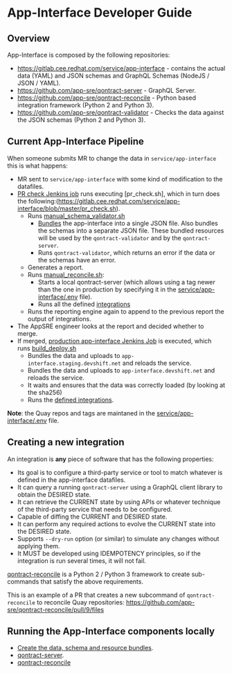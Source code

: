 # App-Interface Developer Guide

## Overview

App-Interface is composed by the following repositories:

- https://gitlab.cee.redhat.com/service/app-interface - contains the actual data (YAML) and JSON schemas and GraphQL Schemas (NodeJS / JSON / YAML).
- https://github.com/app-sre/qontract-server - GraphQL Server.
- https://github.com/app-sre/qontract-reconcile - Python based integration framework (Python 2 and Python 3).
- https://github.com/app-sre/qontract-validator - Checks the data against the JSON schemas (Python 2 and Python 3).

## Current App-Interface Pipeline

When someone submits MR to change the data in `service/app-interface` this is what happens:

- MR sent to `service/app-interface` with some kind of modification to the datafiles.
- [PR check Jenkins job](https://ci.int.devshift.net/view/app-interface/job/service-app-interface-gl-pr-check/) runs executing [pr_check.sh], which in turn does the following:(https://gitlab.cee.redhat.com/service/app-interface/blob/master/pr_check.sh).
  - Runs [manual_schema_validator.sh](https://gitlab.cee.redhat.com/service/app-interface/blob/master/manual_schema_validator.sh)
    - [Bundles](https://github.com/app-sre/qontract-validator/blob/master/validator/bundler.py) the app-interface into a single JSON file. Also bundles the schemas into a separate JSON file. These bundled resources will be used by the `qontract-validator` and by the `qontract-server`.
    - Runs `qontract-validator`, which returns an error if the data or the schemas have an error.
  - Generates a report.
  - Runs [manual_reconcile.sh](https://gitlab.cee.redhat.com/service/app-interface/blob/master/manual_reconcile.sh):
    - Starts a local qontract-server (which allows using a tag newer than the one in production by specifying it in the [service/app-interface/.env](https://gitlab.cee.redhat.com/service/app-interface/blob/master/.env) file).
    - Runs all the defined [integrations](https://gitlab.cee.redhat.com/service/app-interface/blob/7f8a15444fab01fbd3467e32e8d4ff00a4d61032/manual_reconcile.sh#L109-112)
  - Runs the reporting engine again to append to the previous report the output of integrations.
- The AppSRE engineer looks at the report and decided whether to merge.
- If merged, [production app-interface Jenkins Job](https://ci.int.devshift.net/view/app-interface/job/service-app-interface-gl-build-master/) is executed, which runs [build_deploy.sh](https://gitlab.cee.redhat.com/service/app-interface/blob/master/build_deploy.sh)
  - Bundles the data and uploads to `app-interface.staging.devshift.net` and reloads the service.
  - Bundles the data and uploads to `app-interface.devshift.net` and reloads the service.
  - It waits and ensures that the data was correctly loaded (by looking at the sha256)
  - Runs the [defined integrations](https://gitlab.cee.redhat.com/service/app-interface/blob/7f8a15444fab01fbd3467e32e8d4ff00a4d61032/build_deploy.sh#L105-108).

**Note**: the Quay repos and tags are maintaned in the [service/app-interface/.env](https://gitlab.cee.redhat.com/service/app-interface/blob/master/.env) file.

## Creating a new integration

An integration is **any** piece of software that has the following properties:

- Its goal is to configure a third-party service or tool to match whatever is defined in the app-interface datafiles.
- It can query a running `qontract-server` using a GraphQL client library to obtain the DESIRED state.
- It can retrieve the CURRENT state by using APIs or whatever technique of the third-party service that needs to be configured.
- Capable of diffing the CURRENT and DESIRED state.
- It can perform any required actions to evolve the CURRENT state into the DESIRED state.
- Supports `--dry-run` option (or similar) to simulate any changes without applying them.
- It MUST be developed using IDEMPOTENCY principles, so if the integration is run several times, it will not fail.

[qontract-reconcile](https://github.com/app-sre/qontract-reconcile) is a Python 2 / Python 3 framework to create sub-commands that satisfy the above requirements.

This is an example of a PR that creates a new subcommand of `qontract-reconcile` to reconcile Quay repositories: https://github.com/app-sre/qontract-reconcile/pull/9/files

## Running the App-Interface components locally

- [Create the data, schema and resource bundles](https://github.com/app-sre/qontract-server#creating-the-schema-data-and-resources-bundle).
- [qontract-server](https://github.com/app-sre/qontract-server#development-environment).
- [qontract-reconcile](https://github.com/app-sre/qontract-reconcile/tree/master#installation)
